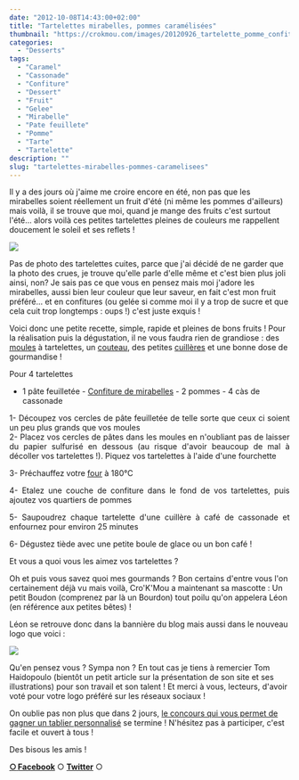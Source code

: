 ```yaml
---
date: "2012-10-08T14:43:00+02:00"
title: "Tartelettes mirabelles, pommes caramélisées"
thumbnail: "https://crokmou.com/images/20120926_tartelette_pomme_confiture_mirabelle_0018.jpg"
categories:
  - "Desserts"
tags:
  - "Caramel"
  - "Cassonade"
  - "Confiture"
  - "Dessert"
  - "Fruit"
  - "Gelee"
  - "Mirabelle"
  - "Pate feuillete"
  - "Pomme"
  - "Tarte"
  - "Tartelette"
description: ""
slug: "tartelettes-mirabelles-pommes-caramelisees"
---
```


Il y a des jours où j'aime me croire encore en été, non pas que les mirabelles soient réellement un fruit d'été (ni même les pommes d'ailleurs) mais voilà, il se trouve que moi, quand je mange des fruits c'est surtout l'été... alors voilà ces petites tartelettes pleines de couleurs me rappellent doucement le soleil et ses reflets !

[![](http://1.bp.blogspot.com/-gVRDCt4sfxc/UHAk68Mp6mI/AAAAAAAAEts/WOIuAprkkfo/s320/20120926_tartelette_pomme_confiture_mirabelle_0018_bann.jpg)](http://1.bp.blogspot.com/-gVRDCt4sfxc/UHAk68Mp6mI/AAAAAAAAEts/WOIuAprkkfo/s1600/20120926_tartelette_pomme_confiture_mirabelle_0018_bann.jpg)

Pas de photo des tartelettes cuites, parce que j'ai décidé de ne garder que la photo des crues, je trouve qu'elle parle d'elle même et c'est bien plus joli ainsi, non? Je sais pas ce que vous en pensez mais moi j'adore les mirabelles, aussi bien leur couleur que leur saveur, en fait c'est mon fruit préféré... et en confitures (ou gelée si comme moi il y a trop de sucre et que cela cuit trop longtemps : oups !) c'est juste exquis !

Voici donc une petite recette, simple, rapide et pleines de bons fruits ! Pour la réalisation puis la dégustation, il ne vous faudra rien de grandiose : des [moules](http://www.rueducommerce.fr/m/pl/malid:5325292) à tartelettes, un [couteau](http://www.rueducommerce.fr/m/pl/malid:12468606), des petites [cuillères](http://www.rueducommerce.fr/m/pl/malid:43774626) et une bonne dose de gourmandise !

Pour 4 tartelettes

- 1 pâte feuilletée - [Confiture de mirabelles](http://dedelicesensaveurs.blogspot.be/2012/10/confiture-de-mirabelles.html) - 2 pommes - 4 càs de cassonade

<div style="text-align: justify;">1- Découpez vos cercles de pâte feuilletée de telle sorte que ceux ci soient un peu plus grands que vos moules

<div style="text-align: justify;">2- Placez vos cercles de pâtes dans les moules en n'oubliant pas de laisser du papier sulfurisé en dessous (au risque d'avoir beaucoup de mal à décoller vos tartelettes !). Piquez vos tartelettes à l'aide d'une fourchette

3- Préchauffez votre [four](http://www.rueducommerce.fr/m/pl/malid:9404136) à 180°C

4- Etalez une couche de confiture dans le fond de vos tartelettes, puis ajoutez vos quartiers de pommes

5- Saupoudrez chaque tartelette d'une cuillère à café de cassonade et enfournez pour environ 25 minutes

6- Dégustez tiède avec une petite boule de glace ou un bon café !

</div>

</div>

Et vous a quoi vous les aimez vos tartelettes ?

Oh et puis vous savez quoi mes gourmands ? Bon certains d'entre vous l'on certainement déjà vu mais voilà, Cro'K'Mou a maintenant sa mascotte : Un petit Boudon (comprenez par là un Bourdon) tout poilu qu'on appelera Léon (en référence aux petites bêtes) !

Léon se retrouve donc dans la bannière du blog mais aussi dans le nouveau logo que voici :

[![](https://fbcdn-sphotos-e-a.akamaihd.net/hphotos-ak-snc7/579792_408965292505204_2097146828_n.jpg)](https://fbcdn-sphotos-e-a.akamaihd.net/hphotos-ak-snc7/579792_408965292505204_2097146828_n.jpg)

Qu'en pensez vous ? Sympa non ? En tout cas je tiens à remercier Tom Haidopoulo (bientôt un petit article sur la présentation de son site et ses illustrations) pour son travail et son talent ! Et merci à vous, lecteurs, d'avoir voté pour votre logo préféré sur les réseaux sociaux !

On oublie pas non plus que dans 2 jours, [le concours qui vous permet de gagner un tablier personnalisé](http://www.crokmou.com/2012/09/gagnez-un-tablier-de-cuisine.html) se termine ! N'hésitez pas à participer, c'est facile et ouvert à tous !

Des bisous les amis !

[**○<span style="font-size: xx-small; margin: 0px; outline: 0px; padding: 0px;"><span style="font-family: Arial, Helvetica, sans-serif; margin: 0px; outline: 0px; padding: 0px;"> </span></span>Facebook**](https://www.facebook.com/pages/CroKMou/148093255259077) ○ [**Twitter**](https://twitter.com/Crokmou) ○